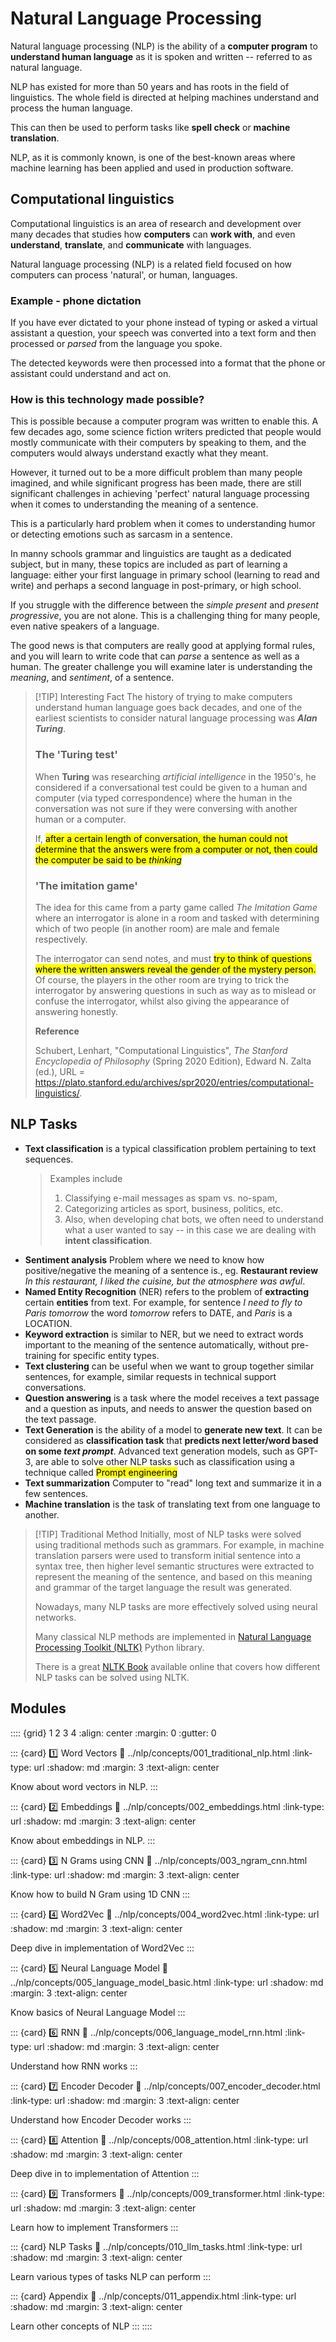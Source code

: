 # Natural Language Processing

Natural language processing (NLP) is the ability of a **computer program** to **understand human language** as it is spoken and written -- referred to as natural language. 

NLP has existed for more than 50 years and has roots in the field of linguistics. The whole field is directed at helping machines understand and process the human language. 

This can then be used to perform tasks like **spell check** or **machine translation**.

NLP, as it is commonly known, is one of the best-known areas where machine learning has been applied and used in production software.

## Computational linguistics

Computational linguistics is an area of research and development over many decades that studies how **computers** can **work with**, and even **understand**, **translate**, and **communicate** with languages. 

Natural language processing (NLP) is a related field focused on how computers can process 'natural', or human, languages.

### Example - phone dictation

If you have ever dictated to your phone instead of typing or asked a virtual assistant a question, your speech was converted into a text form and then processed or *parsed* from the language you spoke. 

The detected keywords were then processed into a format that the phone or assistant could understand and act on.


### How is this technology made possible?

This is possible because a computer program was written to enable this. A few decades ago, some science fiction writers predicted that people would mostly communicate with their computers by speaking to them, and the computers would always understand exactly what they meant. 

However, it turned out to be a more difficult problem than many people imagined, and while significant progress has been made, there are still significant challenges in achieving 'perfect' natural language processing when it comes to understanding the meaning of a sentence. 

This is a particularly hard problem when it comes to understanding humor or detecting emotions such as sarcasm in a sentence.

In manny schools grammar and linguistics are taught as a dedicated subject, but in many, these topics are included as part of learning a language: either your first language in primary school (learning to read and write) and perhaps a second language in post-primary, or high school.

If you struggle with the difference between the *simple present* and *present progressive*, you are not alone. This is a challenging thing for many people, even native speakers of a language. 

The good news is that computers are really good at applying formal rules, and you will learn to write code that can *parse* a sentence as well as a human. The greater challenge you will examine later is understanding the *meaning*, and *sentiment*, of a sentence.

>[!TIP] Interesting Fact
The history of trying to make computers understand human language goes back decades, and one of the earliest scientists to consider natural language processing was ***Alan Turing***. 
>
>### **The 'Turing test'**
> 
> When **Turing** was researching *artificial intelligence* in the 1950's, he considered if a conversational test could be given to a human and computer (via typed correspondence) where the human in the conversation was not sure if they were conversing with another human or a computer.
>
> If, <mark>after a certain length of conversation, the human could not determine that the answers were from a computer or not, then could the computer be said to be *thinking* </mark>
> ### 'The imitation game'
> 
> The idea for this came from a party game called *The Imitation Game* where an interrogator is alone in a room and tasked with determining which of two people (in another room) are male and female respectively. 
> 
> The interrogator can send notes, and must <mark>try to think of questions where the written answers reveal the gender of the mystery person.</mark> Of course, the players in the other room are trying to trick the interrogator by answering questions in such as way as to mislead or confuse the interrogator, whilst also giving the appearance of answering honestly.
>
> **Reference**
> 
> Schubert, Lenhart, "Computational Linguistics", *The Stanford Encyclopedia of Philosophy* (Spring 2020 Edition), Edward N. Zalta (ed.), URL = <https://plato.stanford.edu/archives/spr2020/entries/computational-linguistics/>.


## NLP Tasks


* **Text classification** is a typical classification problem pertaining to text sequences. 
  > Examples include 
  > 1. Classifying e-mail messages as spam vs. no-spam, 
  > 2. Categorizing articles as sport, business, politics, etc. 
  > 3. Also, when developing chat bots, we often need to understand what a user wanted to say -- in this case we are dealing with **intent classification**. 
* **Sentiment analysis** Problem where we need to know how positive/negative the meaning of a sentence is., eg. **Restaurant review** *In this restaurant, I liked the cuisine, but the atmosphere was awful*.
* **Named Entity Recognition** (NER) refers to the problem of **extracting** certain **entities** from text. For example, for sentence *I need to fly to Paris tomorrow* the word *tomorrow* refers to DATE, and *Paris* is a LOCATION.  
* **Keyword extraction** is similar to NER, but we need to extract words important to the meaning of the sentence automatically, without pre-training for specific entity types.
* **Text clustering** can be useful when we want to group together similar sentences, for example, similar requests in technical support conversations.
* **Question answering** is a task where the model receives a text passage and a question as inputs, and needs to answer the question based on the text passage.
* **Text Generation** is the ability of a model to **generate new text**. It can be considered as **classification task** that **predicts next letter/word based on some *text prompt***. Advanced text generation models, such as GPT-3, are able to solve other NLP tasks such as classification using a technique called <mark>Prompt engineering</mark>
* **Text summarization** Computer to "read" long text and summarize it in a few sentences.
* **Machine translation** is the task of translating text from one language to another.

>[!TIP] Traditional Method
Initially, most of NLP tasks were solved using traditional methods such as grammars. For example, in machine translation parsers were used to transform initial sentence into a syntax tree, then higher level semantic structures were extracted to represent the meaning of the sentence, and based on this meaning and grammar of the target language the result was generated.
>
>Nowadays, many NLP tasks are more effectively solved using neural networks.
>
> Many classical NLP methods are implemented in [Natural Language Processing Toolkit (NLTK)](https://www.nltk.org) Python library. 
> 
> There is a great [NLTK Book](https://www.nltk.org/book/) available online that covers how different NLP tasks can be solved using NLTK.


## Modules

:::: {grid} 1 2 3 4
:align: center
:margin: 0
:gutter: 0

::: {card} 1️⃣ Word Vectors
:link: ../nlp/concepts/001_traditional_nlp.html
:link-type: url
:shadow: md
:margin: 3
:text-align: center

Know about word vectors in NLP.
:::

::: {card} 2️⃣ Embeddings
:link: ../nlp/concepts/002_embeddings.html
:link-type: url
:shadow: md
:margin: 3
:text-align: center

Know about embeddings in NLP.
:::

::: {card} 3️⃣ N Grams using CNN
:link: ../nlp/concepts/003_ngram_cnn.html
:link-type: url
:shadow: md
:margin: 3
:text-align: center

Know how to build N Gram using 1D CNN
:::

::: {card} 4️⃣ Word2Vec
:link: ../nlp/concepts/004_word2vec.html
:link-type: url
:shadow: md
:margin: 3
:text-align: center

Deep dive in implementation of Word2Vec
:::

::: {card} 5️⃣ Neural Language Model
:link: ../nlp/concepts/005_language_model_basic.html
:link-type: url
:shadow: md
:margin: 3
:text-align: center

Know basics of Neural Language Model
:::

::: {card} 6️⃣ RNN
:link: ../nlp/concepts/006_language_model_rnn.html
:link-type: url
:shadow: md
:margin: 3
:text-align: center

Understand how RNN works
:::

::: {card} 7️⃣ Encoder Decoder
:link: ../nlp/concepts/007_encoder_decoder.html
:link-type: url
:shadow: md
:margin: 3
:text-align: center

Understand how Encoder Decoder works
:::

::: {card} 8️⃣ Attention
:link: ../nlp/concepts/008_attention.html
:link-type: url
:shadow: md
:margin: 3
:text-align: center

Deep dive in to implementation of Attention
:::

::: {card} 9️⃣ Transformers
:link: ../nlp/concepts/009_transformer.html
:link-type: url
:shadow: md
:margin: 3
:text-align: center

Learn how to implement Transformers
:::

::: {card} NLP Tasks
:link: ../nlp/concepts/010_llm_tasks.html
:link-type: url
:shadow: md
:margin: 3
:text-align: center

Learn various types of tasks NLP can perform
:::

::: {card} Appendix
:link: ../nlp/concepts/011_appendix.html
:link-type: url
:shadow: md
:margin: 3
:text-align: center

Learn other concepts of NLP
:::
::::

